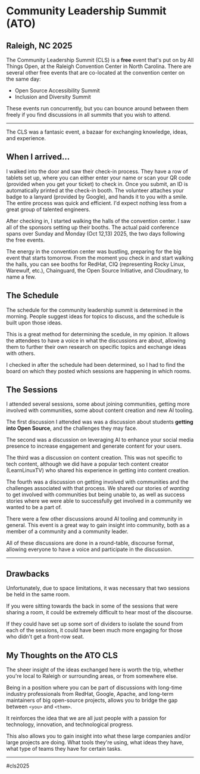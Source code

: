 # Community Leadership Summit (ATO)
## Raleigh, NC 2025

The Community Leadership Summit (CLS) is a **free** event that's put on by All
Things Open, at the Raleigh Convention Center in North Carolina. There are
several other free events that are co-located at the convention center on the
same day:

- Open Source Accessibility Summit
- Inclusion and Diversity Summit

These events run concurrently, but you can bounce around between them freely if
you find discussions in all summits that you wish to attend.  

---

The CLS was a fantasic event, a bazaar for exchanging knowledge, ideas, and
experience.  

## When I arrived...

I walked into the door and saw their check-in process. They have a row of 
tablets set up, where you can either enter your name or scan your QR code 
(provided when you get your ticket) to check in. Once you submit, an ID is 
automatically printed at the check-in booth. The volunteer attaches your badge
to a lanyard (provided by Google), and hands it to you with a smile. The entire 
process was quick and efficient. I'd expect nothing less from a great group of 
talented engineers.  

After checking in, I started walking the halls of the convention center. I saw 
all of the sponsors setting up their booths. The actual paid conference spans 
over Sunday and Monday (Oct 12,13) 2025, the two days following the free events.

The energy in the convention center was bustling, preparing for the big event
that starts tomorrow. From the moment you check in and start walking the halls, 
you can see booths for RedHat, CIQ (representing Rocky Linux, Warewulf, etc.), 
Chainguard, the Open Source Initiative, and Cloudinary, to name a few.  

## The Schedule

The schedule for the community leadership summit is determined in the morning.
People suggest ideas for topics to discuss, and the schedule is built upon those ideas.  

This is a great method for determining the scedule, in my opinion. It allows
the attendees to have a voice in what the discussions are about, allowing them
to further their own research on specific topics and exchange ideas with
others.  

I checked in after the schedule had been determined, so I had to find the board
on which they posted which sessions are happening in which rooms.  

## The Sessions

I attended several sessions, some about joining communities, getting more 
involved with communities, some about content creation and new AI tooling. 

The first discussion I attended was was a discussion about students **getting 
into Open Source**, and the challenges they may face.

The second was a discussion on leveraging AI to enhance your social media
presence to increase engagement and generate content for your users.  

The third was a discussion on content creation. This was not specific to tech
content, although we did have a popular tech content creator (LearnLinuxTV) who
shared his experience in getting into content creation.

The fourth was a discussion on getting involved with communities and the
challenges associated with that process. We shared our stories of *wanting* to
get involved with communities but being unable to, as well as success stories
where we were able to successfully get involved in a community we wanted to be
a part of.  

There were a few other discussions around AI tooling and community in general.
This event is a great way to gain insight into community, both as a member of a
community and a community leader.  

All of these discussions are done in a round-table, discourse format, allowing
everyone to have a voice and participate in the discussion.  

---

## Drawbacks

Unfortunately, due to space limitations, it was necessary that two sessions 
be held in the same room.  

If you were sitting towards the back in some of the sessions that were sharing 
a room, it could be extremely difficult to hear most of the discourse. 

If they could have set up some sort of dividers to isolate the sound from each
of the sessions, it could have been much more engaging for those who didn't get
a front-row seat.  


## My Thoughts on the ATO CLS 

The sheer insight of the ideas exchanged here is worth the trip, whether you're
local to Raleigh or surrounding areas, or from somewhere else.

Being in a position where you can be part of discussions with long-time 
industry professionals from RedHat, Google, Apache, and long-term maintainers 
of big open-source projects, allows you to bridge the gap between `<you>` and `<them>`.  

It reinforces the idea that we are all just people with a passion for
technology, innovation, and technological progress.  

This also allows you to gain insight into what these large companies and/or
large projects are doing. What tools they're using, what ideas they have, what
type of teams they have for certain tasks.  

---

#cls2025

